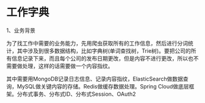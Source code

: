 # 工作字典

1、业务背景

为了找工作中需要的业务能力，先用爬虫获取所有的工作信息，然后进行分词统计，其中涉及到很多数据结构，比如字典树(单词查找树，Trie树)。要把公司的所有信息记录下来，而且每个公司的发布日期更改，但是内容不进行更改，所以也不需要做处理，这样的话需要做一个内容指纹。

其中需要用MongoDB记录日志信息、记录内容指纹，ElasticSearch做数据查询，MySQL做关键内容的存储。Redis做缓存数据处理。Spring Cloud做底层框架。分布式事务、分布式ID、分布式Session、OAuth2

